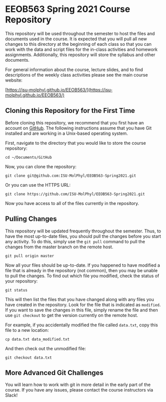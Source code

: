 # EEOB563 Spring 2021 Course Repository

This repository will be used throughout the semester to host the files and documents used in the course. 
It is expected that you will pull all new changes to this directory at the beginning of each class so that 
you can work with the data and script files for the in-class activities and homework assignments. 
Additionally, this repository will store the syllabus and other documents. 

For general information about the course, lecture slides, and to find descriptions 
of the weekly class activities please see the main course website:

[https://isu-molphyl.github.io/EEOB563/](https://isu-molphyl.github.io/EEOB563/)

## Cloning this Repository for the First Time

Before cloning this repository, we recommend that you first have an account on [GitHub](https://github.com/). 
The following instructions assume that you have Git installed and are working in a Unix-based operating system.

First, navigate to the directory that you would like to store the course repository:

```
cd ~/Documents/GitHub
```

Now, you can clone the repository:

```
git clone git@github.com:ISU-MolPhyl/EEOB563-Spring2021.git
```

Or you can use the HTTPS URL:

```
git clone https://github.com/ISU-MolPhyl/EEOB563-Spring2021.git
```

Now you have access to all of the files currently in the repository.

## Pulling Changes

This repository will be updated frequently throughout the semester. Thus, to have the most up-to-date files, 
you should pull the changes before you start any activity. To do this, simply use the `git pull` command to 
pull the changes from the master branch on the remote host.

```
git pull origin master
```

Now all your files should be up-to-date. If you happened to have modified a file that is already in the repository (not common), then you may be unable to pull the changes. To find out which file you modified, check the status of your repository:

```
git status
```

This will then list the files that you have changed along with any files you have created in the repository. Look for the file that is indicated as `modified`. If you want to save the changes in this file, simply rename the file and then use `git checkout` to get the version currently on the remote host. 

For example, if you accidentally modified the file called `data.txt`, copy this file to a new location:

```
cp data.txt data_modified.txt
```

And then check out the unmodified file:

```
git checkout data.txt
```

## More Advanced Git Challenges

You will learn how to work with git in more detail in the early part of the course. If you have any issues, please contact the course instructors via Slack!
